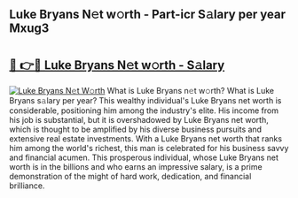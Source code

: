 ## Luke Bryans N𝚎t w𝚘rth - Part-icr S𝚊lary per year Mxug3

# <h2><a href="http://gc1s2wo.nevu.top/?p=Luke+Bryans">🔗 👉🔴 Luke Bryans N𝚎t w𝚘rth - S𝚊lary</a></h2>

[![Luke Bryans N𝚎t W𝚘rth](https://i.imgur.com/Oavwk0R.jpeg)](http://gc1s2wo.nevu.top/?p=Luke+Bryans)
What is Luke Bryans n𝚎t w𝚘rth? What is Luke Bryans s𝚊lary per year?
This wealthy individual's Luke Bryans net worth is considerable, positioning him among the industry's elite. His income from his job is substantial, but it is overshadowed by Luke Bryans net worth, which is thought to be amplified by his diverse business pursuits and extensive real estate investments. With a Luke Bryans net worth that ranks him among the world's richest, this man is celebrated for his business savvy and financial acumen. This prosperous individual, whose Luke Bryans net worth is in the billions and who earns an impressive salary, is a prime demonstration of the might of hard work, dedication, and financial brilliance.

